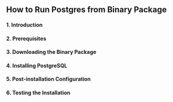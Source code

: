 ## How to Run Postgres from Binary Package
#### 1. Introduction
#### 2. Prerequisites
#### 3. Downloading the Binary Package
#### 4. Installing PostgreSQL
#### 5. Post-installation Configuration
#### 6. Testing the Installation
